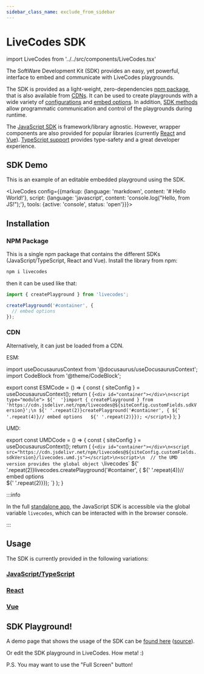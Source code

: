```yaml
---
sidebar_class_name: exclude_from_sidebar
---
```


# LiveCodes SDK

import LiveCodes from '../../src/components/LiveCodes.tsx'

The SoftWare Development Kit (SDK) provides an easy, yet powerful, interface to embed and communicate with LiveCodes playgrounds.

The SDK is provided as a light-weight, zero-dependencies [npm package](#npm-package), that is also available from [CDNs](#cdn). It can be used to create playgrounds with a wide variety of [configurations](../configuration/configuration-object.md) and [embed options](js-ts.md#embed-options). In addition, [SDK methods](js-ts.md#sdk-methods) allow programmatic communication and control of the playgrounds during runtime.

The [JavaScript SDK](js-ts.md) is framework/library agnostic. However, wrapper components are also provided for popular libraries (currently [React](react.md) and [Vue](vue.md)). [TypeScript support](js-ts.md#typescript-types) provides type-safety and a great developer experience.

## SDK Demo

This is an example of an editable embedded playground using the SDK.

<LiveCodes config={{markup: {language: 'markdown', content: '# Hello World!'}, script: {language: 'javascript', content: 'console.log("Hello, from JS!");'}, tools: {active: 'console', status: 'open'}}}></LiveCodes>

## Installation

### NPM Package

This is a single npm package that contains the different SDKs (JavaScript/TypeScript, React and Vue).
Install the library from npm:

```sh
npm i livecodes
```

then it can be used like that:

```js title="index.js"
import { createPlayground } from 'livecodes';

createPlayground('#container', {
  // embed options
});
```

### CDN

Alternatively, it can just be loaded from a CDN.

ESM:

import useDocusaurusContext from '@docusaurus/useDocusaurusContext';
import CodeBlock from '@theme/CodeBlock';

export const ESMCode = () => {
const { siteConfig } = useDocusaurusContext();
return (<CodeBlock title="index.html" language="html">
{`<div id="container"></div>\n<script type="module">
${'  '}import { createPlayground } from 'https://cdn.jsdelivr.net/npm/livecodes@${siteConfig.customFields.sdkVersion}';\n
${' '.repeat(2)}createPlayground('#container', {
${' '.repeat(4)}// embed options  
${' '.repeat(2)}});
</script>`}
</CodeBlock>);
}

<ESMCode />

UMD:

export const UMDCode = () => {
const { siteConfig } = useDocusaurusContext();
return (<CodeBlock title="index.html" language="html">
{`<div id="container"></div>\n<script src="https://cdn.jsdelivr.net/npm/livecodes@${siteConfig.customFields.sdkVersion}/livecodes.umd.js"></script>\n<script>\n  // the UMD version provides the global object \`livecodes\`
${' '.repeat(2)}livecodes.createPlayground('#container', {
${' '.repeat(4)}// embed options  
${' '.repeat(2)}});
</script>
`}
</CodeBlock>);
}

<UMDCode />

:::info

In the full [standalone app](../getting-started.md#hosted-app), the JavaScript SDK is accessible via the global variable `livecodes`, which can be interacted with in the browser console.

:::

## Usage

The SDK is currently provided in the following variations:

### [JavaScript/TypeScript](./js-ts.md)

### [React](./react.md)

### [Vue](./vue.md)

## SDK Playground!

A demo page that shows the usage of the SDK can be [found here](https://live-codes.github.io/livecodes-examples/sdk-demo.html) ([source](https://github.com/live-codes/livecodes-examples/blob/gh-pages/sdk-demo.html)).

Or edit the SDK playground in LiveCodes. How meta! :)

<LiveCodes import="id/nqdxpnj6uvg" view="result" height="80vh" showCode={false} />

P.S. You may want to use the "Full Screen" button!
